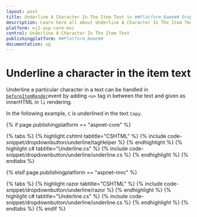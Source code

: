 ```yaml
---
layout: post
title: Underline A Character In The Item Text in ##Platform_Name## Drop Down Button Component
description: Learn here all about Underline A Character In The Item Text in Syncfusion ##Platform_Name## Drop Down Button component and more.
platform: ej2-asp-core-mvc
control: Underline A Character In The Item Text
publishingplatform: ##Platform_Name##
documentation: ug
---
```



# Underline a character in the item text

Underline a particular character in a text can be handled in
[`beforeItemRender`](https://help.syncfusion.com/cr/aspnetcore-js2/Syncfusion.EJ2.SplitButtons.DropDownButton.html#Syncfusion_EJ2_SplitButtons_DropDownButton_BeforeItemRender)event by
adding `<u>` tag in between the text and given as innerHTML in `li` rendering.

In the following example, `C` is underlined in the text `Copy`.

{% if page.publishingplatform == "aspnet-core" %}

{% tabs %}
{% highlight cshtml tabtitle="CSHTML" %}
{% include code-snippet/dropdownbutton/underline/tagHelper %}
{% endhighlight %}
{% highlight c# tabtitle="Underline.cs" %}
{% include code-snippet/dropdownbutton/underline/underline.cs %}
{% endhighlight %}
{% endtabs %}

{% elsif page.publishingplatform == "aspnet-mvc" %}

{% tabs %}
{% highlight razor tabtitle="CSHTML" %}
{% include code-snippet/dropdownbutton/underline/razor %}
{% endhighlight %}
{% highlight c# tabtitle="Underline.cs" %}
{% include code-snippet/dropdownbutton/underline/underline.cs %}
{% endhighlight %}
{% endtabs %}
{% endif %}


